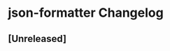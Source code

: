 <!-- Keep a Changelog guide -> https://keepachangelog.com -->

# json-formatter Changelog

## [Unreleased]
